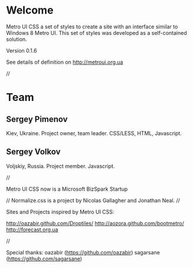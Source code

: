# Welcome

Metro UI CSS a set of styles to create a site with an interface similar to Windows 8 Metro UI. This set of styles was developed as a self-contained solution.

Version 0.1.6

See details of definition on http://metroui.org.ua

//

# Team

## Sergey Pimenov
Kiev, Ukraine.
Project owner, team leader.
CSS/LESS, HTML, Javascript.

## Sergey Volkov
Voljskiy, Russia.
Project member.
Javascript.

//

Metro UI CSS now is a Microsoft BizSpark Startup

//
Normalize.css is a project by Nicolas Gallagher and Jonathan Neal.
//

Sites and Projects inspired by Metro UI CSS:

http://oazabir.github.com/Droptiles/
http://aozora.github.com/bootmetro/
http://forecast.org.ua

//

Special thanks:
oazabir (https://github.com/oazabir)
sagarsane (https://github.com/sagarsane)
